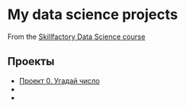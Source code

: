 # My data science projects
From the [Skillfactory Data Science course]()

## Проекты

* [Проект 0. Угадай число]()
*
*
